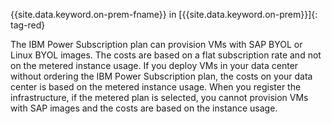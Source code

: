 

{{site.data.keyword.on-prem-fname}} in [{{site.data.keyword.on-prem}}]{: tag-red}

The IBM Power Subscription plan can provision VMs with SAP BYOL or Linux BYOL images. The costs are based on a flat subscription rate and not on the metered instance usage. If you deploy VMs in your data center without ordering the IBM Power Subscription plan, the costs on your data center is based on the metered instance usage. When you register the infrastructure, if the metered plan is selected, you cannot provision VMs with SAP images and the costs are based on the instance usage.
